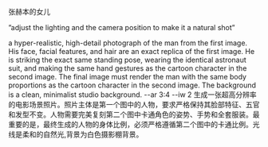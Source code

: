张赫本的女儿


”adjust the lighting and the camera position to make it a natural shot”

a hyper-realistic, high-detail photograph of the man from the first image. His face, facial features, and hair are an exact replica of the first image. He is striking the exact same standing pose, wearing the identical astronaut suit, and making the same hand gestures as the cartoon character in the second image. The final image must render the man with the same body proportions as the cartoon character in the second image. The background is a clean, minimalist studio background. --ar 3:4 --iw 2
生成一张超高分辨率的电影场景照片。照片主体是第一个图中的人物，要求严格保持其脸部特征、五官和发型不变。人物需要完美复刻第二个图中卡通角色的姿势、手势和全套服装。最重要的是，最终生成的人物的身体比例，必须严格遵循第二个图中的卡通比例。光线是柔和的自然光,背景为白色摄影棚背景。
